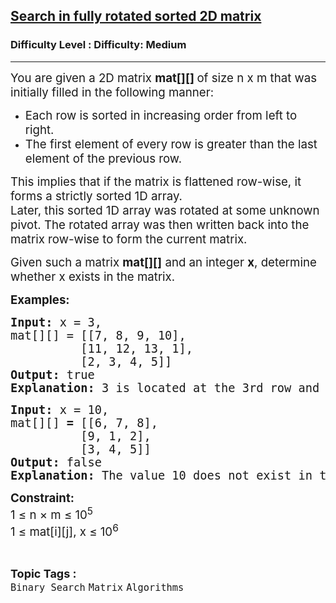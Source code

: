 <h2><a href="https://www.geeksforgeeks.org/problems/search-in-fully-rotated-sorted-2d-matrix/1?page=5&category=Binary%20Search&sortBy=submissions">Search in fully rotated sorted 2D matrix</a></h2><h3>Difficulty Level : Difficulty: Medium</h3><hr><div class="problems_problem_content__Xm_eO"><p class="MsoNormal"><span style="font-size: 14pt;">You are given a 2D matrix <strong>mat[][] </strong>of size n x m that was initially filled in the following manner:</span></p>
<p><span style="font-size: 14pt;"> </span></p>
<ul style="margin-top: 0cm;" type="disc">
<li class="MsoNormal" style="mso-list: l0 level1 lfo1; tab-stops: list 36.0pt;"><span style="font-size: 14pt;">Each row is sorted in increasing order from left to right.</span></li>
<li class="MsoNormal" style="mso-list: l0 level1 lfo1; tab-stops: list 36.0pt;"><span style="font-size: 14pt;">The first element of every row is greater than the last element of the previous row.</span></li>
</ul>
<p><span style="font-size: 14pt;"> </span></p>
<p class="MsoNormal"><span style="font-size: 14pt;">This implies that if the matrix is flattened row-wise, it forms a strictly sorted 1D array.<br>Later, this sorted 1D array was rotated at some unknown pivot. The rotated array was then written back into the matrix row-wise to form the current matrix.</span></p>
<p><span style="font-size: 14pt;"> </span></p>
<p class="MsoNormal"><span style="font-size: 14pt;">Given such a matrix <strong>mat[][]</strong> and an integer <strong>x</strong>, determine whether x exists in the matrix.</span></p>
<p><span style="font-size: 14pt;"> </span></p>
<p class="MsoNormal"><span style="font-size: 14pt;"><strong><span style="mso-ansi-language: EN-IN;">Examples:<br></span></strong></span></p>
<pre class="MsoNormal"><span style="font-size: 14pt;"><span style="mso-ansi-language: EN-IN;"><strong style="font-size: 14pt;">Input: </strong><span style="font-size: 14pt;">x = 3,</span><strong style="font-size: 14pt;"><br></strong><span style="font-size: 14pt;">mat[][] = </span><span style="font-size: 18.6667px;">[[7, 8, 9, 10],           
          [11, 12, 13, 1],
          [2, 3, 4, 5]] </span><strong style="font-size: 14pt;"><br>Output: </strong><span style="font-size: 14pt;">true</span><strong style="font-size: 14pt;"><br>Explanation: </strong></span></span><span style="font-size: 18.6667px;">3 is located at the 3rd row and 2nd column.</span></pre>
<pre><span style="font-size: 14pt;"><span style="mso-ansi-language: EN-IN;"><strong style="font-size: 14pt;">Input:</strong><span style="font-size: 14pt;"> x = 10,</span><strong style="font-size: 14pt;"><br></strong><span style="font-size: 18.6667px;">mat[][] <strong>= </strong>[[6, 7, 8],                         
          [9, 1, 2],
          [3, 4, 5]]</span><strong style="font-size: 14pt;"><br>Output: </strong><span style="font-size: 14pt;">false</span><strong style="font-size: 14pt;"><br>Explanation: </strong></span></span><span style="font-size: 18.6667px;">The value 10 does not exist in the matrix.</span></pre>
<p><strong><span style="font-size: 18.6667px;">Constraint:<br></span></strong><span style="font-size: 18.6667px;">1 ≤ n × m ≤ 10<sup>5</sup><br></span><span style="font-size: 18.6667px;">1 ≤ mat[i][j], x ≤ 10<sup>6</sup></span></p></div><br><p><span style=font-size:18px><strong>Topic Tags : </strong><br><code>Binary Search</code>&nbsp;<code>Matrix</code>&nbsp;<code>Algorithms</code>&nbsp;